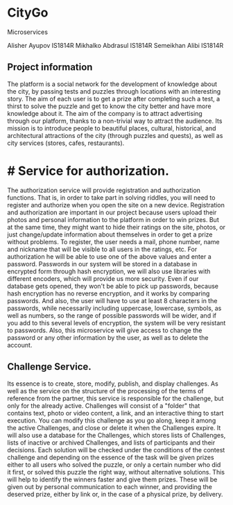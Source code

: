 # CityGo
Microservices

Alisher Ayupov IS1814R
Mikhalko Abdrasul IS1814R
Semeikhan Alibi IS1814R

## Project information

The platform is a social network for the development of knowledge about the city, by passing tests and puzzles through locations with an interesting story. The aim of each user is to get a prize after completing such a test, a thirst to solve the puzzle and get to know the city better and have more knowledge about it. The aim of the company is to attract advertising through our platform, thanks to a non-trivial way to attract the audience. Its mission is to introduce people to beautiful places, cultural, historical, and architectural attractions of the city (through puzzles and quests), as well as city services (stores, cafes, restaurants).

# # Service for authorization.

The authorization service will provide registration and authorization functions. That is, in order to take part in solving riddles, you will need to register and authorize when you open the site on a new device. Registration and authorization are important in our project because users upload their photos and personal information to the platform in order to win prizes. But at the same time, they might want to hide their ratings on the site, photos, or just change/update information about themselves in order to get a prize without problems. To register, the user needs a mail, phone number, name and nickname that will be visible to all users in the ratings, etc. For authorization he will be able to use one of the above values and enter a password. Passwords in our system will be stored in a database in encrypted form through hash encryption, we will also use libraries with different encoders, which will provide us more security. Even if our database gets opened, they won't be able to pick up passwords, because hash encryption has no reverse encryption, and it works by comparing passwords. And also, the user will have to use at least 8 characters in the passwords, while necessarily including uppercase, lowercase, symbols, as well as numbers, so the range of possible passwords will be wider, and if you add to this several levels of encryption, the system will be very resistant to passwords.
Also, this microservice will give access to change the password or any other information by the user, as well as to delete the account.

## Challenge Service.

Its essence is to create, store, modify, publish, and display challenges. As well as the service on the structure of the processing of the terms of reference from the partner, this service is responsible for the challenge, but only for the already active. Challenges will consist of a "folder" that contains text, photo or video content, a link, and an interactive thing to start execution. You can modify this challenge as you go along, keep it among the active Challenges, and close or delete it when the Challenges expire. It will also use a database for the Challenges, which stores lists of Challenges, lists of inactive or archived Challenges, and lists of participants and their decisions. Each solution will be checked under the conditions of the contest challenge and depending on the essence of the task will be given prizes either to all users who solved the puzzle, or only a certain number who did it first, or solved this puzzle the right way, without alternative solutions. This will help to identify the winners faster and give them prizes. These will be given out by personal communication to each winner, and providing the deserved prize, either by link or, in the case of a physical prize, by delivery.
